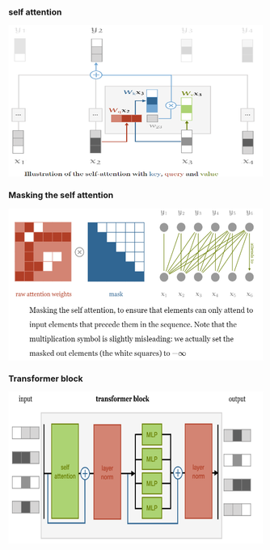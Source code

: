 ### self attention 
<img src="../assets/selfattentionblock.png"  width="600" height="300">

### Masking the self attention 
<img src="../assets/masking_selfattention.png"  width="600" height="300">

### Transformer block
<img src="../assets/transformerblock.png"  width="600" height="300">
